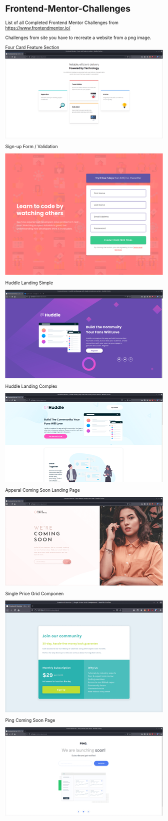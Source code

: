 # Frontend-Mentor-Challenges
List of all Completed Frontend Mentor Challenges from 
https://www.frontendmentor.io/

Challenges from site you have to recreate a website from a png image.


Four Card Feature Section 
![](https://raw.githubusercontent.com/codebyjustin/Frontend-Mentor-Challenges/master/Four%20Card%20Feature%20Section/3k8SW8ltux.gif)

Sign-up Form / Validation 

![](https://raw.githubusercontent.com/codebyjustin/Frontend-Mentor-Challenges/master/Sign-up%20Form/demo.gif)


Huddle Landing Simple

![](https://raw.githubusercontent.com/codebyjustin/Frontend-Mentor-Challenges/master/huddle-landing-page/oKa1bT7AHp.gif)

Huddle Landing Complex

![](https://raw.githubusercontent.com/codebyjustin/Frontend-Mentor-Challenges/master/Huddle%20Landing%20Page/demo.gif)

Apperal Coming Soon Landing Page

![](https://raw.githubusercontent.com/codebyjustin/Frontend-Mentor-Challenges/master/Apperal%20Coming%20Soon%20Landing%20Page/r6v3gFBBuJ.gif)

Single Price Grid Componen

![](https://raw.githubusercontent.com/codebyjustin/Frontend-Mentor-Challenges/master/Single%20Price%20Grid%20Componen/Demo.gif)

Ping Coming Soon Page

![](https://raw.githubusercontent.com/codebyjustin/Frontend-Mentor-Challenges/master/ping-coming-soon-page-/demo.gif)
